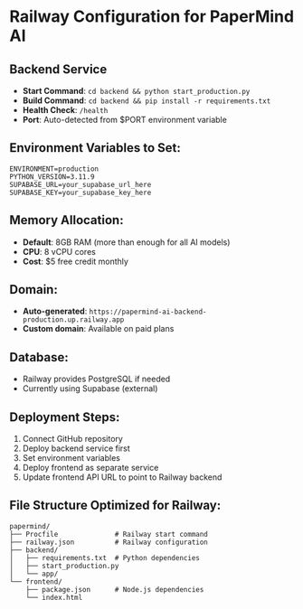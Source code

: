 # Railway Configuration for PaperMind AI

## Backend Service
- **Start Command**: `cd backend && python start_production.py`
- **Build Command**: `cd backend && pip install -r requirements.txt`
- **Health Check**: `/health`
- **Port**: Auto-detected from $PORT environment variable

## Environment Variables to Set:
```
ENVIRONMENT=production
PYTHON_VERSION=3.11.9
SUPABASE_URL=your_supabase_url_here
SUPABASE_KEY=your_supabase_key_here
```

## Memory Allocation:
- **Default**: 8GB RAM (more than enough for all AI models)
- **CPU**: 8 vCPU cores
- **Cost**: $5 free credit monthly

## Domain:
- **Auto-generated**: `https://papermind-ai-backend-production.up.railway.app`
- **Custom domain**: Available on paid plans

## Database:
- Railway provides PostgreSQL if needed
- Currently using Supabase (external)

## Deployment Steps:
1. Connect GitHub repository
2. Deploy backend service first
3. Set environment variables
4. Deploy frontend as separate service
5. Update frontend API URL to point to Railway backend

## File Structure Optimized for Railway:
```
papermind/
├── Procfile              # Railway start command
├── railway.json          # Railway configuration
├── backend/
│   ├── requirements.txt  # Python dependencies
│   ├── start_production.py
│   └── app/
└── frontend/
    ├── package.json      # Node.js dependencies
    └── index.html
```
